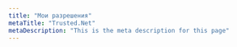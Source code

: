```yaml
---
title: "Мои разрешения"
metaTitle: "Trusted.Net"
metaDescription: "This is the meta description for this page"
---
```


